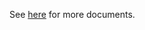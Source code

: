 See [here](https://github.com/kcl-lang/modules/blob/main/.integration/artifacthub/agent/0.1.0/docs/README.md) for more documents.
